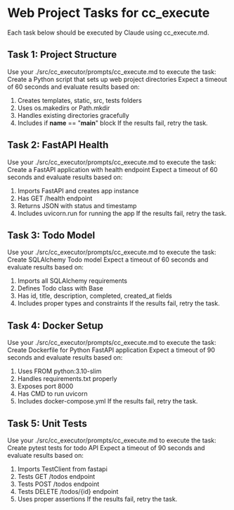 # Web Project Tasks for cc_execute

Each task below should be executed by Claude using cc_execute.md.

## Task 1: Project Structure

Use your ./src/cc_executor/prompts/cc_execute.md to execute the task: Create a Python script that sets up web project directories
Expect a timeout of 60 seconds and evaluate results based on:
1. Creates templates, static, src, tests folders
2. Uses os.makedirs or Path.mkdir
3. Handles existing directories gracefully
4. Includes if __name__ == "__main__" block
If the results fail, retry the task.

## Task 2: FastAPI Health

Use your ./src/cc_executor/prompts/cc_execute.md to execute the task: Create a FastAPI application with health endpoint
Expect a timeout of 60 seconds and evaluate results based on:
1. Imports FastAPI and creates app instance
2. Has GET /health endpoint
3. Returns JSON with status and timestamp
4. Includes uvicorn.run for running the app
If the results fail, retry the task.

## Task 3: Todo Model

Use your ./src/cc_executor/prompts/cc_execute.md to execute the task: Create SQLAlchemy Todo model
Expect a timeout of 60 seconds and evaluate results based on:
1. Imports all SQLAlchemy requirements
2. Defines Todo class with Base
3. Has id, title, description, completed, created_at fields
4. Includes proper types and constraints
If the results fail, retry the task.

## Task 4: Docker Setup

Use your ./src/cc_executor/prompts/cc_execute.md to execute the task: Create Dockerfile for Python FastAPI application
Expect a timeout of 90 seconds and evaluate results based on:
1. Uses FROM python:3.10-slim
2. Handles requirements.txt properly
3. Exposes port 8000
4. Has CMD to run uvicorn
5. Includes docker-compose.yml
If the results fail, retry the task.

## Task 5: Unit Tests

Use your ./src/cc_executor/prompts/cc_execute.md to execute the task: Create pytest tests for todo API
Expect a timeout of 90 seconds and evaluate results based on:
1. Imports TestClient from fastapi
2. Tests GET /todos endpoint
3. Tests POST /todos endpoint
4. Tests DELETE /todos/{id} endpoint
5. Uses proper assertions
If the results fail, retry the task.